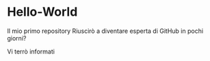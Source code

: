 # Hello-World
Il mio primo repository
Riuscirò a diventare esperta di GitHub in pochi giorni?

Vi terrò informati
